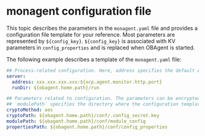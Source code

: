 # monagent configuration file

This topic describes the parameters in the `monagent.yaml` file and provides a configuration file template for your reference. Most parameters are represented by `${config_key}`. `${config_key}` is associated with KV parameters in `config_properties` and is replaced when OBAgent is started.

The following example describes a template of the `monagent.yaml` file:

```yaml
## Process-related configuration. Here, address specifies the default API for metrics pulling and management and pprof debugging.
server:
  address: xxx.xxx.xxx.xxx:${ocp.agent.monitor.http.port}
  runDir: ${obagent.home.path}/run

## Parameters related to configuration. The parameters can be encrypted by using AES algorithm or left in plain text. If you want to encrypt the parameters by using the AES algorithm, use the key file specified by `cryptoPath`.
## `modulePath` specifies the directory where the configuration template is stored, and `propertiesPath` specifies the directory where the KV variables are stored.
cryptoMethod: aes
cryptoPath: ${obagent.home.path}/conf/.config_secret.key
modulePath: ${obagent.home.path}/conf/module_config
propertiesPath: ${obagent.home.path}/conf/config_properties
```
